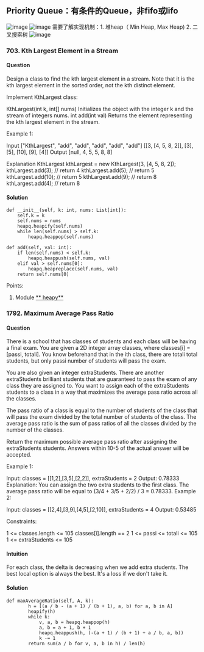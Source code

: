 ## Priority Queue：有条件的Queue，非fifo或lifo
![image](https://user-images.githubusercontent.com/27000065/111044694-20d76280-8418-11eb-99bb-ad60cbfb01f0.png)
![image](https://user-images.githubusercontent.com/27000065/111044703-28970700-8418-11eb-83ce-f5d30717912a.png)
需要了解实现机制：1. 堆heap（ Min Heap, Max Heap) 2. 二叉搜索树
![image](https://user-images.githubusercontent.com/27000065/111044740-62680d80-8418-11eb-8a0c-511904fbe693.png)

### 703. Kth Largest Element in a Stream
#### Question
Design a class to find the kth largest element in a stream. Note that it is the kth largest element in the sorted order, not the kth distinct element.

Implement KthLargest class:

KthLargest(int k, int[] nums) Initializes the object with the integer k and the stream of integers nums.
int add(int val) Returns the element representing the kth largest element in the stream.
 

Example 1:

Input
["KthLargest", "add", "add", "add", "add", "add"]
[[3, [4, 5, 8, 2]], [3], [5], [10], [9], [4]]
Output
[null, 4, 5, 5, 8, 8]

Explanation
KthLargest kthLargest = new KthLargest(3, [4, 5, 8, 2]);
kthLargest.add(3);   // return 4
kthLargest.add(5);   // return 5
kthLargest.add(10);  // return 5
kthLargest.add(9);   // return 8
kthLargest.add(4);   // return 8

#### Solution
```
def __init__(self, k: int, nums: List[int]):
    self.k = k
    self.nums = nums
    heapq.heapify(self.nums)
    while len(self.nums) > self.k:
        heapq.heappop(self.nums)

def add(self, val: int):
    if len(self.nums) < self.k:
        heapq.heappush(self.nums, val)
    elif val > self.nums[0]:
        heapq.heapreplace(self.nums, val)
    return self.nums[0]
```
Points:
1. Module [** heapy**](https://docs.python.org/zh-cn/3/library/heapq.html)

### 1792. Maximum Average Pass Ratio
#### Question
There is a school that has classes of students and each class will be having a final exam. You are given a 2D integer array classes, where classes[i] = [passi, totali]. You know beforehand that in the ith class, there are totali total students, but only passi number of students will pass the exam.

You are also given an integer extraStudents. There are another extraStudents brilliant students that are guaranteed to pass the exam of any class they are assigned to. You want to assign each of the extraStudents students to a class in a way that maximizes the average pass ratio across all the classes.

The pass ratio of a class is equal to the number of students of the class that will pass the exam divided by the total number of students of the class. The average pass ratio is the sum of pass ratios of all the classes divided by the number of the classes.

Return the maximum possible average pass ratio after assigning the extraStudents students. Answers within 10-5 of the actual answer will be accepted.

 

Example 1:

Input: classes = [[1,2],[3,5],[2,2]], extraStudents = 2
Output: 0.78333
Explanation: You can assign the two extra students to the first class. The average pass ratio will be equal to (3/4 + 3/5 + 2/2) / 3 = 0.78333.
Example 2:

Input: classes = [[2,4],[3,9],[4,5],[2,10]], extraStudents = 4
Output: 0.53485
 

Constraints:

1 <= classes.length <= 105
classes[i].length == 2
1 <= passi <= totali <= 105
1 <= extraStudents <= 105
#### Intuition
For each class, the delta is decreasing when we add extra students.
The best local option is always the best.
It's a loss if we don't take it.

#### Solution 
```
def maxAverageRatio(self, A, k):
        h = [(a / b - (a + 1) / (b + 1), a, b) for a, b in A]
        heapify(h)
        while k:
            v, a, b = heapq.heappop(h)
            a, b = a + 1, b + 1
            heapq.heappush(h, (-(a + 1) / (b + 1) + a / b, a, b))
            k -= 1
        return sum(a / b for v, a, b in h) / len(h)
```

